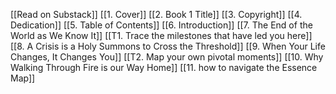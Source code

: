 [[Read on Substack]]
[[1. Cover]]
[[2. Book 1 Title]]
[[3. Copyright]]
[[4. Dedication]]
[[5. Table of Contents]]
[[6. Introduction]]
[[7. The End of the World as We Know It]]
[[T1. Trace the milestones that have led you here]]
[[8. A Crisis is a Holy Summons to Cross the Threshold]]
[[9. When Your Life Changes, It Changes You]]
[[T2. Map your own pivotal moments]]
[[10. Why Walking Through Fire is our Way Home]]
[[11. how to navigate the Essence Map]]